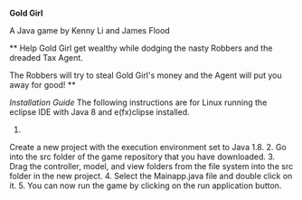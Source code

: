 ****Gold Girl****

A Java game by Kenny Li and James Flood

**
Help Gold Girl get wealthy while dodging the nasty Robbers and the dreaded Tax Agent.

The Robbers will try to steal Gold Girl's money and the Agent will put you away for good!
**

*Installation Guide*
The following instructions are for Linux running the eclipse IDE with Java 8 and e(fx)clipse installed.

1.
Create a new project with the execution environment set to Java 1.8.
2.
Go into the src folder of the game repository that you have downloaded.
3.
Drag the controller, model, and view folders from the file system into the src folder in the new project.
4. 
Select the Mainapp.java file and double click on it.
5.
You can now run the game by clicking on the run application button.

